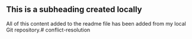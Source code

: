 ## This is a subheading created locally

All of this content added to the readme file has been added from my local Git repository.# conflict-resolution